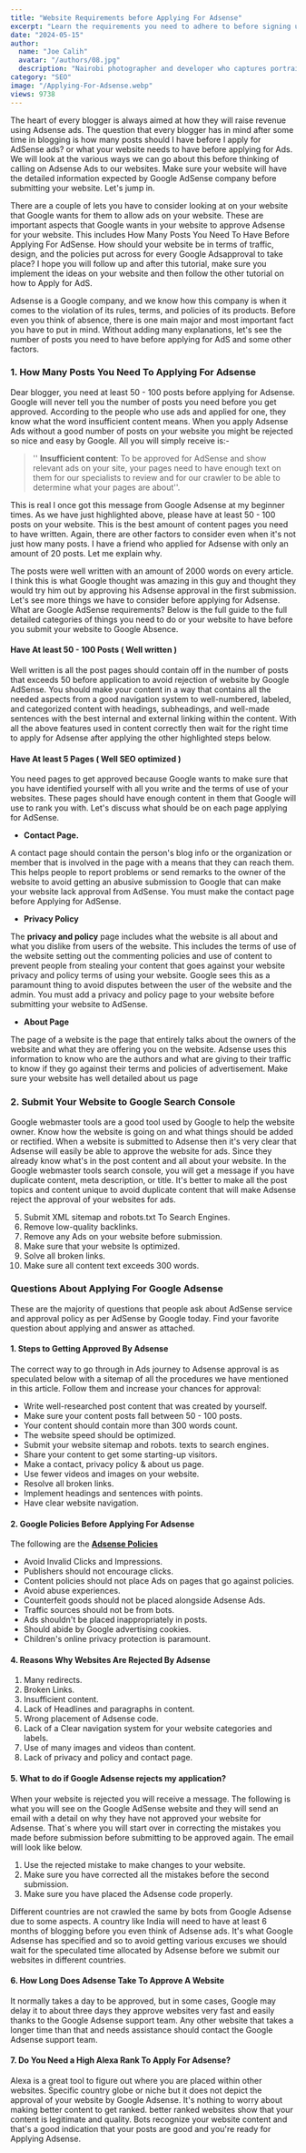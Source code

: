 ```yaml
---
title: "Website Requirements before Applying For Adsense"
excerpt: "Learn the requirements you need to adhere to before signing up for AdSense. Reach website needs and policies to become eligible for Adsense."
date: "2024-05-15"
author:
  name: "Joe Calih"
  avatar: "/authors/08.jpg"
  description: "Nairobi photographer and developer who captures portraiture, landscapes, weddings, and photo studios."
category: "SEO"
image: "/Applying-For-Adsense.webp"
views: 9738
---
```



The heart of every blogger is always aimed at how they will raise revenue using Adsense ads. The question that every blogger has in mind after some time in blogging is how many posts should I have before I apply for AdSense ads? or what your website needs to have before applying for Ads. We will look at the various ways we can go about this before thinking of calling on Adsense Ads to our websites. Make sure your website will have the detailed information expected by Google AdSense company before submitting your website. Let's jump in.

There are a couple of lets you have to consider looking at on your website that Google wants for them to allow ads on your website. These are important aspects that Google wants in your website to approve Adsense for your website. This includes How Many Posts You Need To Have Before Applying For AdSense. How should your website be in terms of traffic, design, and the policies put across for every Google Adsapproval to take place? I hope you will follow up and after this tutorial, make sure you implement the ideas on your website and then follow the other tutorial on how to Apply for AdS.

Adsense is a Google company, and we know how this company is when it comes to the violation of its rules, terms, and policies of its products. Before even you think of absence, there is one main major and most important fact you have to put in mind. Without adding many explanations, let's see the number of posts you need to have before applying for AdS and some other factors.

### 1. How Many Posts You Need To Applying For Adsense

Dear blogger, you need at least 50 - 100 posts before applying for Adsense. Google will never tell you the number of posts you need before you get approved. According to the people who use ads and applied for one, they know what the word insufficient content means. When you apply Adsense Ads without a good number of posts on your website you might be rejected so nice and easy by Google. All you will simply receive is:-

> '' **Insufficient content**: To be approved for AdSense and show relevant ads on your site, your pages need to have enough text on them for our specialists to review and for our crawler to be able to determine what your pages are about''.

This is real I once got this message from Google Adsense at my beginner times. As we have just highlighted above, please have at least 50 - 100 posts on your website. This is the best amount of content pages you need to have written. Again, there are other factors to consider even when it's not just how many posts. I have a friend who applied for Adsense with only an amount of 20 posts. Let me explain why.

The posts were well written with an amount of 2000 words on every article. I think this is what Google thought was amazing in this guy and thought they would try him out by approving his Adsense approval in the first submission. Let's see more things we have to consider before applying for Adsense. What are Google AdSense requirements? Below is the full guide to the full detailed categories of things you need to do or your website to have before you submit your website to Google Absence.

#### Have At least 50 - 100 Posts ( Well written )

Well written is all the post pages should contain off in the number of posts that exceeds 50 before application to avoid rejection of website by Google AdSense. You should make your content in a way that contains all the needed aspects from a good navigation system to well-numbered, labeled, and categorized content with headings, subheadings, and well-made sentences with the best internal and external linking within the content. With all the above features used in content correctly then wait for the right time to apply for Adsense after applying the other highlighted steps below.

#### Have At least 5 Pages ( Well SEO optimized )

You need pages to get approved because Google wants to make sure that you have identified yourself with all you write and the terms of use of your websites. These pages should have enough content in them that Google will use to rank you with. Let's discuss what should be on each page applying for AdSense.

-   **Contact Page.**

A contact page should contain the person's blog info or the organization or member that is involved in the page with a means that they can reach them. This helps people to report problems or send remarks to the owner of the website to avoid getting an abusive submission to Google that can make your website lack approval from AdSense. You must make the contact page before Applying for AdSense.

-   **Privacy Policy**

The **privacy and policy** page includes what the website is all about and what you dislike from users of the website. This includes the terms of use of the website setting out the commenting policies and use of content to prevent people from stealing your content that goes against your website privacy and policy terms of using your website. Google sees this as a paramount thing to avoid disputes between the user of the website and the admin. You must add a privacy and policy page to your website before submitting your website to AdSense.

-   **About Page**

The page of a website is the page that entirely talks about the owners of the website and what they are offering you on the website. Adsense uses this information to know who are the authors and what are giving to their traffic to know if they go against their terms and policies of advertisement. Make sure your website has well detailed about us page

### 2. Submit Your Website to Google Search Console

Google webmaster tools are a good tool used by Google to help the website owner. Know how the website is going on and what things should be added or rectified. When a website is submitted to Adsense then it's very clear that Adsense will easily be able to approve the website for ads. Since they already know what's in the post content and all about your website. In the Google webmaster tools search console, you will get a message if you have duplicate content, meta description, or title. It's better to make all the post topics and content unique to avoid duplicate content that will make Adsense reject the approval of your websites for ads.

5. Submit XML sitemap and robots.txt To Search Engines.  
6. Remove low-quality backlinks.  
7. Remove any Ads on your website before submission.  
8. Make sure that your website Is optimized.  
9. Solve all broken links.  
10. Make sure all content text exceeds 300 words.

### Questions About Applying For Google Adsense

These are the majority of questions that people ask about AdSense service and approval policy as per AdSense by Google today. Find your favorite question about applying and answer as attached.

#### 1. Steps to Getting Approved By Adsense

The correct way to go through in Ads journey to Adsense approval is as speculated below with a sitemap of all the procedures we have mentioned in this article. Follow them and increase your chances for approval:

-   Write well-researched post content that was created by yourself.
-   Make sure your content posts fall between 50 - 100 posts.
-   Your content should contain more than 300 words count.
-   The website speed should be optimized.
-   Submit your website sitemap and robots. texts to search engines.
-   Share your content to get some starting-up visitors.
-   Make a contact, privacy policy & about us page.
-   Use fewer videos and images on your website.
-   Resolve all broken links.
-   Implement headings and sentences with points.
-   Have clear website navigation.

#### 2. Google Policies Before Applying For Adsense

The following are the [**Adsense Policies**](https://support.google.com/adsense/answer/48182?hl=en)

-   Avoid Invalid Clicks and Impressions.
-   Publishers should not encourage clicks.
-   Content policies should not place Ads on pages that go against policies.
-   Avoid abuse experiences.
-   Counterfeit goods should not be placed alongside Adsense Ads.
-   Traffic sources should not be from bots.
-   Ads shouldn't be placed inappropriately in posts.
-   Should abide by Google advertising cookies.
-   Children's online privacy protection is paramount.

#### 4. Reasons Why Websites Are Rejected By Adsense

1. Many redirects.  
2. Broken Links.  
3. Insufficient content.  
4. Lack of Headlines and paragraphs in content.  
5. Wrong placement of Adsense code.  
6. Lack of a Clear navigation system for your website categories and labels.  
7. Use of many images and videos than content.  
8. Lack of privacy and policy and contact page.

#### 5. What to do if Google Adsense rejects my application?

When your website is rejected you will receive a message. The following is what you will see on the Google AdSense website and they will send an email with a detail on why they have not approved your website for Adsense. That`s where you will start over in correcting the mistakes you made before submission before submitting to be approved again. The email will look like below.

1. Use the rejected mistake to make changes to your website.  
2. Make sure you have corrected all the mistakes before the second submission.  
3. Make sure you have placed the Adsense code properly.

Different countries are not crawled the same by bots from Google Adsense due to some aspects. A country like India will need to have at least 6 months of blogging before you even think of Adsense ads. It's what Google Adsense has specified and so to avoid getting various excuses we should wait for the speculated time allocated by Adsense before we submit our websites in different countries.

#### 6. How Long Does Adsense Take To Approve A Website

It normally takes a day to be approved, but in some cases, Google may delay it to about three days they approve websites very fast and easily thanks to the Google Adsense support team. Any other website that takes a longer time than that and needs assistance should contact the Google Adsense support team.

#### 7. Do You Need a High Alexa Rank To Apply For Adsense?

Alexa is a great tool to figure out where you are placed within other websites. Specific country globe or niche but it does not depict the approval of your website by Google Adsense. It's nothing to worry about making better content to get ranked. better ranked websites show that your content is legitimate and quality. Bots recognize your website content and that's a good indication that your posts are good and you're ready for Applying Adsense.